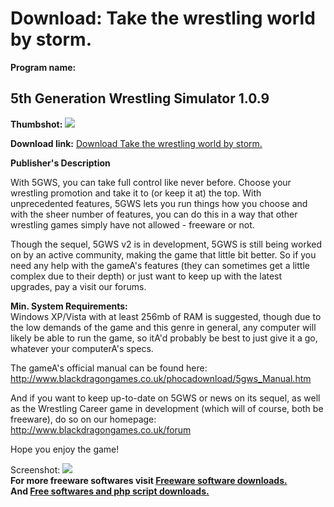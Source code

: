 # Download: Take the wrestling world by storm.

**Program name:**

## 5th Generation Wrestling Simulator 1.0.9

  
**Thumbshot:** ![](http://www.freewarefiles.com/screenshot/5gws_md.jpg)   
  
**Download link:** [Download Take the wrestling world by storm.](http://freesoftwares.boysofts.com/Th-Generation-Wrestling-Simulator_program_42744.html)  
  


**Publisher's Description**  
  


With 5GWS, you can take full control like never before. Choose your wrestling promotion and take it to (or keep it at) the top. With unprecedented features, 5GWS lets you run things how you choose and with the sheer number of features, you can do this in a way that other wrestling games simply have not allowed - freeware or not. 

Though the sequel, 5GWS v2 is in development, 5GWS is still being worked on by an active community, making the game that little bit better. So if you need any help with the gameA's features (they can sometimes get a little complex due to their depth) or just want to keep up with the latest upgrades, pay a visit our forums.

**Min. System Requirements:**  
Windows XP/Vista with at least 256mb of RAM is suggested, though due to the low demands of the game and this genre in general, any computer will likely be able to run the game, so itA'd probably be best to just give it a go, whatever your computerA's specs.

The gameA's official manual can be found here:  
http://www.blackdragongames.co.uk/phocadownload/5gws_Manual.htm

And if you want to keep up-to-date on 5GWS or news on its sequel, as well as the Wrestling Career game in development (which will of course, both be freeware), do so on our homepage:  
http://www.blackdragongames.co.uk/forum

Hope you enjoy the game! 

  
  
Screenshot: ![](http://www.freewarefiles.com/screenshot/5gws.jpg)   
**For more freeware softwares visit [Freeware software downloads.](http://freesoftwares.boysofts.com/)**   
**And [Free softwares and php script downloads.](http://www.boysofts.com/)**
